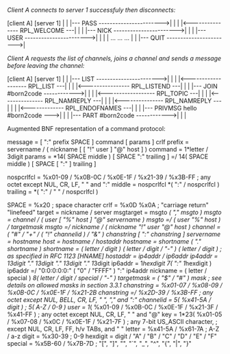 
_Client A connects to server 1 successfuly then disconnects:_

[client A]                       [server 1]
    |                                 |
    |--- PASS ----------------------->|
	|                                 |
	|<--------------- RPL_WELCOME  ---|
	|                                 |
	|--- NICK ----------------------->|
	|                                 |
	|--- USER ----------------------->|
	|                                 |
	|
	...          ...          ...
	|                                 |
	|--- QUIT ----------------------->|


_Client A requests the list of channels, joins a channel and sends a message before leaving the channel:_

[client A]                       [server 1]
	|                                 |
	|--- LIST ----------------------->|
	|                                 |
	|<------------------- RPL_LIST ---|
	|                                 |
	|<---------------- RPL_LISTEND ---|
	|                                 |
	|--- JOIN #born2code ------------>|
	|                                 |
	|<------------------ RPL_TOPIC ---|
	|                                 |
	|<--------------- RPL_NAMREPLY ---|
	|                                 |
	|<--------------- RPL_NAMREPLY ---|
	|                                 |
	|<------------- RPL_ENDOFNAMES ---|
	|                                 |
	|--- PRIVMSG hello #born2code --->|
	|                                 |
	|--- PART #born2code ------------>|
	|                                 |

Augmented BNF representation of a command protocol:

message    =  [ ":" prefix SPACE ] command [ params ] crlf
prefix     =  servername / ( nickname [ [ "!" user ] "@" host ] )
command    =  1*letter / 3digit
params     =  *14( SPACE middle ) [ SPACE ":" trailing ]
		   =/ 14( SPACE middle ) [ SPACE [ ":" ] trailing ]

nospcrlfcl =  %x01-09 / %x0B-0C / %x0E-1F / %x21-39 / %x3B-FF
				; any octet except NUL, CR, LF, " " and ":"
middle     =  nospcrlfcl *( ":" / nospcrlfcl )
trailing   =  *( ":" / " " / nospcrlfcl )

SPACE      =  %x20        ; space character
crlf       =  %x0D %x0A   ; "carriage return" "linefeed"
target     =  nickname / server
msgtarget  =  msgto *( "," msgto )
msgto      =  channel / ( user [ "%" host ] "@" servername )
msgto      =/ ( user "%" host ) / targetmask
msgto      =/ nickname / ( nickname "!" user "@" host )
channel    =  ( "#" / "+" / ( "!" channelid ) / "&" ) chanstring
			[ ":" chanstring ]
servername =  hostname
host       =  hostname / hostaddr
hostname   =  shortname *( "." shortname )
shortname  =  ( letter / digit ) *( letter / digit / "-" )
			*( letter / digit )
			  ; as specified in RFC 1123 [HNAME]
hostaddr   =  ip4addr / ip6addr
ip4addr    =  1*3digit "." 1*3digit "." 1*3digit "." 1*3digit
ip6addr    =  1*hexdigit 7( ":" 1*hexdigit )
ip6addr    =/ "0:0:0:0:0:" ( "0" / "FFFF" ) ":" ip4addr
nickname   =  ( letter / special ) *8( letter / digit / special / "-" )
targetmask =  ( "$" / "#" ) mask
			  ; see details on allowed masks in section 3.3.1
chanstring =  %x01-07 / %x08-09 / %x0B-0C / %x0E-1F / %x21-2B
chanstring =/ %x2D-39 / %x3B-FF
			  ; any octet except NUL, BELL, CR, LF, " ", "," and ":"
channelid  = 5( %x41-5A / digit )   ; 5( A-Z / 0-9 )
user       =  1*( %x01-09 / %x0B-0C / %x0E-1F / %x21-3F / %x41-FF )
			  ; any octet except NUL, CR, LF, " " and "@"
key        =  1*23( %x01-05 / %x07-08 / %x0C / %x0E-1F / %x21-7F )
			  ; any 7-bit US_ASCII character,
			  ; except NUL, CR, LF, FF, h/v TABs, and " "
letter     =  %x41-5A / %x61-7A       ; A-Z / a-z
digit      =  %x30-39                 ; 0-9
hexdigit   =  digit / "A" / "B" / "C" / "D" / "E" / "F"
special    =  %x5B-60 / %x7B-7D
			   ; "[", "]", "\", "`", "_", "^", "{", "|", "}"
